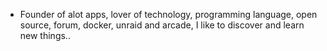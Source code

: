 - Founder of alot apps, lover of technology, programming language, open source, forum, docker, unraid and arcade, I like to discover and learn new things..
  <br>


























































































































































































































































































































































































































































































































































































































































































































































































